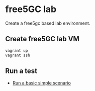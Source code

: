 # free5GC lab

Create a free5gc based lab environment. 

## Create free5GC lab VM

```bash
vagrant up
vagrant ssh
```

## Run a test

* [Run a basic simple scenario](scenarios/basic/basic.md)